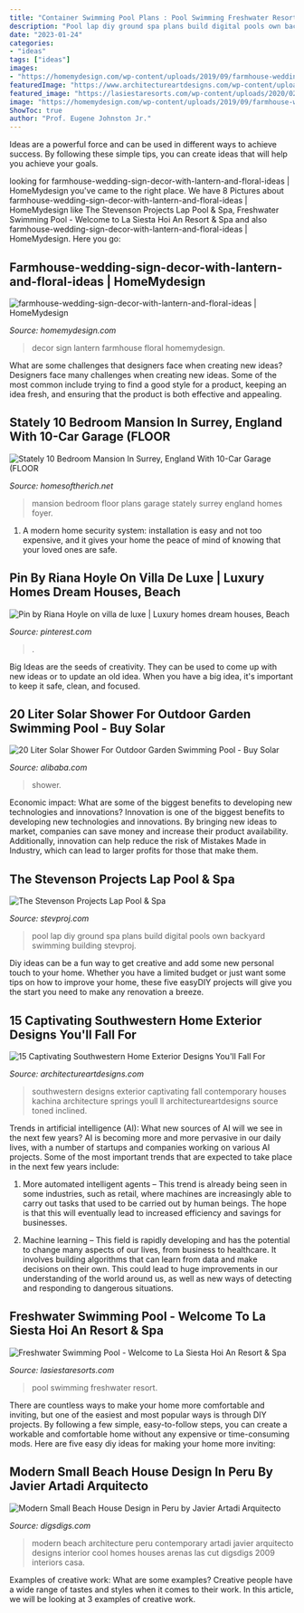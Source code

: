 ```yaml
---
title: "Container Swimming Pool Plans : Pool Swimming Freshwater Resort"
description: "Pool lap diy ground spa plans build digital pools own backyard swimming building stevproj"
date: "2023-01-24"
categories:
- "ideas"
tags: ["ideas"]
images:
- "https://homemydesign.com/wp-content/uploads/2019/09/farmhouse-wedding-sign-decor-with-lantern-and-floral-ideas.jpg"
featuredImage: "https://www.architectureartdesigns.com/wp-content/uploads/2016/04/15-Captivating-Southwestern-Home-Exterior-Designs-Youll-Fall-For-7.jpg"
featured_image: "https://lasiestaresorts.com/wp-content/uploads/2020/02/swimmingpool03_26558913552_o-200090.jpg"
image: "https://homemydesign.com/wp-content/uploads/2019/09/farmhouse-wedding-sign-decor-with-lantern-and-floral-ideas.jpg"
ShowToc: true
author: "Prof. Eugene Johnston Jr."
---
```



Ideas are a powerful force and can be used in different ways to achieve success. By following these simple tips, you can create ideas that will help you achieve your goals.

	

		
looking for farmhouse-wedding-sign-decor-with-lantern-and-floral-ideas | HomeMydesign you've came to the right place. We have 8 Pictures about farmhouse-wedding-sign-decor-with-lantern-and-floral-ideas | HomeMydesign like The Stevenson Projects Lap Pool &amp; Spa, Freshwater Swimming Pool - Welcome to La Siesta Hoi An Resort &amp; Spa and also farmhouse-wedding-sign-decor-with-lantern-and-floral-ideas | HomeMydesign. Here you go:
		
    
## Farmhouse-wedding-sign-decor-with-lantern-and-floral-ideas | HomeMydesign

<img loading=lazy src="https://homemydesign.com/wp-content/uploads/2019/09/farmhouse-wedding-sign-decor-with-lantern-and-floral-ideas.jpg" onerror="this.onerror=null;this.src='https://tse1.mm.bing.net/th?id=OIP.-xNwTdmHKG2jUzbTD3JjRwHaK1&amp;pid=15.1';" alt="farmhouse-wedding-sign-decor-with-lantern-and-floral-ideas | HomeMydesign">

_Source: homemydesign.com_

>decor sign lantern farmhouse floral homemydesign. 

	

What are some challenges that designers face when creating new ideas?
Designers face many challenges when creating new ideas. Some of the most common include trying to find a good style for a product, keeping an idea fresh, and ensuring that the product is both effective and appealing.

    
## Stately 10 Bedroom Mansion In Surrey, England With 10-Car Garage (FLOOR

<img loading=lazy src="http://homesoftherich.net/wp-content/uploads/2018/07/Screen-Shot-2018-07-22-at-2.25.45-PM.png" onerror="this.onerror=null;this.src='https://tse3.mm.bing.net/th?id=OIP.lZL7SeHvP7JYmMsI2A8bhwHaFA&amp;pid=15.1';" alt="Stately 10 Bedroom Mansion In Surrey, England With 10-Car Garage (FLOOR">

_Source: homesoftherich.net_

>mansion bedroom floor plans garage stately surrey england homes foyer. 

	

1. A modern home security system: installation is easy and not too expensive, and it gives your home the peace of mind of knowing that your loved ones are safe. 

    
## Pin By Riana Hoyle On Villa De Luxe | Luxury Homes Dream Houses, Beach

<img loading=lazy src="https://i.pinimg.com/736x/61/1e/6c/611e6c2c1a3816969d3828b9adf4ea15.jpg" onerror="this.onerror=null;this.src='https://tse3.mm.bing.net/th?id=OIP.u6GMKbk8X8nLIQ-2pF8IUAHaHj&amp;pid=15.1';" alt="Pin by Riana Hoyle on villa de luxe | Luxury homes dream houses, Beach">

_Source: pinterest.com_

>. 

	

Big Ideas are the seeds of creativity. They can be used to come up with new ideas or to update an old idea. When you have a big idea, it's important to keep it safe, clean, and focused.

    
## 20 Liter Solar Shower For Outdoor Garden Swimming Pool - Buy Solar

<img loading=lazy src="https://sc01.alicdn.com/kf/H43a7d7f2a39c4f2f8fdfa90447ccee59N/200089040/H43a7d7f2a39c4f2f8fdfa90447ccee59N.jpg" onerror="this.onerror=null;this.src='https://tse1.mm.bing.net/th?id=OIP.6lXz219bgID-nxdLUUts-wHaG4&amp;pid=15.1';" alt="20 Liter Solar Shower For Outdoor Garden Swimming Pool - Buy Solar">

_Source: alibaba.com_

>shower. 

	

Economic impact: What are some of the biggest benefits to developing new technologies and innovations?
Innovation is one of the biggest benefits to developing new technologies and innovations. By bringing new ideas to market, companies can save money and increase their product availability. Additionally, innovation can help reduce the risk of Mistakes Made in Industry, which can lead to larger profits for those that make them.

    
## The Stevenson Projects Lap Pool &amp; Spa

<img loading=lazy src="http://www.stevproj.com/LapSpa1Adjcrop.jpg" onerror="this.onerror=null;this.src='https://tse2.mm.bing.net/th?id=OIP.JGPBIGtY9xqoSUbgF5mlWgHaH7&amp;pid=15.1';" alt="The Stevenson Projects Lap Pool &amp; Spa">

_Source: stevproj.com_

>pool lap diy ground spa plans build digital pools own backyard swimming building stevproj. 

	

Diy ideas can be a fun way to get creative and add some new personal touch to your home. Whether you have a limited budget or just want some tips on how to improve your home, these five easyDIY projects will give you the start you need to make any renovation a breeze.

    
## 15 Captivating Southwestern Home Exterior Designs You&#039;ll Fall For

<img loading=lazy src="https://www.architectureartdesigns.com/wp-content/uploads/2016/04/15-Captivating-Southwestern-Home-Exterior-Designs-Youll-Fall-For-7.jpg" onerror="this.onerror=null;this.src='https://tse3.mm.bing.net/th?id=OIP.JscLKL3zNdfiov3NZ0jDswHaE7&amp;pid=15.1';" alt="15 Captivating Southwestern Home Exterior Designs You&#039;ll Fall For">

_Source: architectureartdesigns.com_

>southwestern designs exterior captivating fall contemporary houses kachina architecture springs youll ll architectureartdesigns source toned inclined. 

	

Trends in artificial intelligence (AI): What new sources of AI will we see in the next few years?
AI is becoming more and more pervasive in our daily lives, with a number of startups and companies working on various AI projects. Some of the most important trends that are expected to take place in the next few years include:
1. More automated intelligent agents – This trend is already being seen in some industries, such as retail, where machines are increasingly able to carry out tasks that used to be carried out by human beings. The hope is that this will eventually lead to increased efficiency and savings for businesses.

2. Machine learning – This field is rapidly developing and has the potential to change many aspects of our lives, from business to healthcare. It involves building algorithms that can learn from data and make decisions on their own. This could lead to huge improvements in our understanding of the world around us, as well as new ways of detecting and responding to dangerous situations.

    
## Freshwater Swimming Pool - Welcome To La Siesta Hoi An Resort &amp; Spa

<img loading=lazy src="https://lasiestaresorts.com/wp-content/uploads/2020/02/swimmingpool03_26558913552_o-200090.jpg" onerror="this.onerror=null;this.src='https://tse3.mm.bing.net/th?id=OIP.ntuPoCOeZt5EPcW_0arGEQHaEm&amp;pid=15.1';" alt="Freshwater Swimming Pool - Welcome to La Siesta Hoi An Resort &amp; Spa">

_Source: lasiestaresorts.com_

>pool swimming freshwater resort. 

	

There are countless ways to make your home more comfortable and inviting, but one of the easiest and most popular ways is through DIY projects. By following a few simple, easy-to-follow steps, you can create a workable and comfortable home without any expensive or time-consuming mods. Here are five easy diy ideas for making your home more inviting: 

    
## Modern Small Beach House Design In Peru By Javier Artadi Arquitecto

<img loading=lazy src="http://www.digsdigs.com/photos/modern-small-beach-house-design-6.jpg" onerror="this.onerror=null;this.src='https://tse4.mm.bing.net/th?id=OIP.q7GDzPZN_th3c99_z9-0VwHaLX&amp;pid=15.1';" alt="Modern Small Beach House Design in Peru by Javier Artadi Arquitecto">

_Source: digsdigs.com_

>modern beach architecture peru contemporary artadi javier arquitecto designs interior cool homes houses arenas las cut digsdigs 2009 interiors casa. 

	

Examples of creative work: What are some examples?
Creative people have a wide range of tastes and styles when it comes to their work. In this article, we will be looking at 3 examples of creative work.


